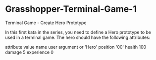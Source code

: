 # Grasshopper-Terminal-Game-1


Terminal Game - Create Hero Prototype

In this first kata in the series, you need to define a Hero prototype to be used in a terminal game. The hero should have the following attributes:

attribute	value
name	user argument or 'Hero'
position	'00'
health	100
damage	5
experience	0
